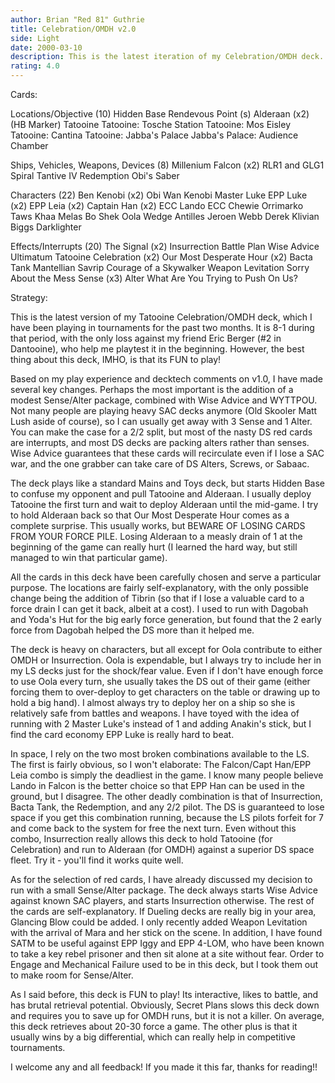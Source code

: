```yaml
---
author: Brian "Red 81" Guthrie
title: Celebration/OMDH v2.0
side: Light
date: 2000-03-10
description: This is the latest iteration of my Celebration/OMDH deck.  8-1 in Central Texas tournaments and fun to play!
rating: 4.0
---
```

Cards: 

Locations/Objective (10)
Hidden Base
Rendevous Point (s)
Alderaan (x2) (HB Marker)
Tatooine
Tatooine: Tosche Station
Tatooine: Mos Eisley
Tatooine: Cantina
Tatooine: Jabba's Palace
Jabba's Palace: Audience Chamber

Ships, Vehicles, Weapons, Devices (8)
Millenium Falcon (x2)
RLR1 and GLG1
Spiral
Tantive IV
Redemption
Obi's Saber

Characters (22)
Ben Kenobi (x2)
Obi Wan Kenobi
Master Luke
EPP Luke (x2)
EPP Leia (x2)
Captain Han (x2)
ECC Lando
ECC Chewie
Orrimarko
Taws Khaa
Melas
Bo Shek
Oola
Wedge Antilles
Jeroen Webb
Derek Klivian
Biggs Darklighter

Effects/Interrupts (20)
The Signal (x2)
Insurrection
Battle Plan
Wise Advice
Ultimatum
Tatooine Celebration (x2)
Our Most Desperate Hour (x2)
Bacta Tank
Mantellian Savrip
Courage of a Skywalker
Weapon Levitation
Sorry About the Mess
Sense (x3)
Alter
What Are You Trying to Push On Us? 

Strategy: 

This is the latest version of my Tatooine Celebration/OMDH deck, which I have been playing in tournaments for the past two months.  It is 8-1 during that period, with the only loss against my friend Eric Berger (#2 in Dantooine), who help me playtest it in the beginning.	However, the best thing about this deck, IMHO, is that its FUN to play!

Based on my play experience and decktech comments on v1.0, I have made several key changes.  Perhaps the most important is the addition of a modest Sense/Alter package, combined with Wise Advice and WYTTPOU.  Not many people are playing heavy SAC decks anymore (Old Skooler Matt Lush aside of course), so I can usually get away with 3 Sense and 1 Alter.  You can make the case for a 2/2 split, but most of the nasty DS red cards are interrupts, and most DS decks are packing alters rather than senses.  Wise Advice guarantees that these cards will recirculate even if I lose a SAC war, and the one grabber can take care of DS Alters, Screws, or Sabaac.

The deck plays like a standard Mains and Toys deck, but starts Hidden Base to confuse my opponent and pull Tatooine and Alderaan.  I usually deploy Tatooine the first turn and wait to deploy Alderaan until the mid-game.  I try to hold Alderaan back so that Our Most Desperate Hour comes as a complete surprise.	This usually works, but BEWARE OF LOSING CARDS FROM YOUR FORCE PILE.  Losing Alderaan to a measly drain of 1 at the beginning of the game can really hurt (I learned the hard way, but still managed to win that particular game).

All the cards in this deck have been carefully chosen and serve a particular purpose.  The locations are fairly self-explanatory, with the only possible change being the addition of Tibrin (so that if I lose a valuable card to a force drain I can get it back, albeit at a cost).	I used to run with Dagobah and Yoda's Hut for the big early force generation, but found that the 2 early force from Dagobah helped the DS more than it helped me.

The deck is heavy on characters, but all except for Oola contribute to either OMDH or Insurrection.  Oola is expendable, but I always try to include her in my LS decks just for the shock/fear value.	Even if I don't have enough force to use Oola every turn, she usually takes the DS out of their game (either forcing them to over-deploy to get characters on the table or drawing up to hold a big hand).  I almost always try to deploy her on a ship so she is relatively safe from battles and weapons.  I have toyed with the idea of running with 2 Master Luke's instead of 1 and adding Anakin's stick, but I find the card economy EPP Luke is really hard to beat.

In space, I rely on the two most broken combinations available to the LS.  The first is fairly obvious, so I won't elaborate: The Falcon/Capt Han/EPP Leia combo is simply the deadliest in the game.	I know many people believe Lando in Falcon is the better choice so that EPP Han can be used in the ground, but I disagree.  The other deadly combination is that of Insurrection, Bacta Tank, the Redemption, and any 2/2 pilot.  The DS is guaranteed to lose space if you get this combination running, because the LS pilots forfeit for 7 and come back to the system for free the next turn.  Even without this combo, Insurrection really allows this deck to hold Tatooine (for Celebration) and run to Alderaan (for OMDH) against a superior DS space fleet.  Try it - you'll find it works quite well.

As for the selection of red cards, I have already discussed my decision to run with a small Sense/Alter package.  The deck always starts Wise Advice against known SAC players, and starts Insurrection otherwise.  The rest of the cards are self-explanatory.  If Dueling decks are really big in your area, Glancing Blow could be added.  I only recently added Weapon Levitation with the arrival of Mara and her stick on the scene.  In addition, I have found SATM to be useful against EPP Iggy and EPP 4-LOM, who have been known to take a key rebel prisoner and then sit alone at a site without fear.  Order to Engage and Mechanical Failure used to be in this deck, but I took them out to make room for Sense/Alter.

As I said before, this deck is FUN to play!  Its interactive, likes to battle, and has brutal retrieval potential.  Obviously, Secret Plans slows this deck down and requires you to save up for OMDH runs, but it is not a killer.  On average, this deck retrieves about 20-30 force a game.	The other plus is that it usually wins by a big differential, which can really help in competitive tournaments.

I welcome any and all feedback!  If you made it this far, thanks for reading!!
